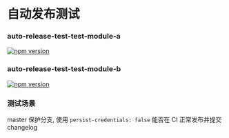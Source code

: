 # 自动发布测试

### auto-release-test-test-module-a

<a href="https://badge.fury.io/js/auto-release-test-test-module-a" title="npm">
<img src="https://img.shields.io/npm/v/auto-release-test-test-module-a.svg?style=flat-square" alt="npm version"/>
</a>

### auto-release-test-test-module-b

<a href="https://badge.fury.io/js/auto-release-test-test-module-b" title="npm">
<img src="https://img.shields.io/npm/v/auto-release-test-test-module-b.svg?style=flat-square" alt="npm version"/>
</a>

### 测试场景

master 保护分支, 使用 `persist-credentials: false` 能否在 CI 正常发布并提交 changelog
